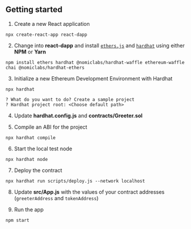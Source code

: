 ## Getting started

1. Create a new React application

```
npx create-react-app react-dapp
```

2. Change into **react-dapp** and install [`ethers.js`](https://docs.ethers.io/v5/) and [`hardhat`](https://github.com/nomiclabs/hardhat) using either **NPM** or **Yarn**

```
npm install ethers hardhat @nomiclabs/hardhat-waffle ethereum-waffle chai @nomiclabs/hardhat-ethers
```

3. Initialize a new Ethereum Development Environment with Hardhat

```
npx hardhat

? What do you want to do? Create a sample project
? Hardhat project root: <Choose default path>
```

4. Update **hardhat.config.js**  and **contracts/Greeter.sol**

5. Compile an ABI for the project

```
npx hardhat compile
```

6. Start the local test node

```
npx hardhat node
```

7. Deploy the contract

```
npx hardhat run scripts/deploy.js --network localhost
```

8. Update **src/App.js** with the values of your contract addresses (`greeterAddress` and `tokenAddress`)

9. Run the app

```
npm start
```
